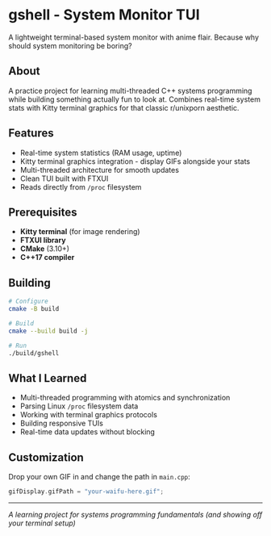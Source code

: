# gshell - System Monitor TUI

A lightweight terminal-based system monitor with anime flair. Because why should system monitoring be boring?

## About

A practice project for learning multi-threaded C++ systems programming while building something actually fun to look at. Combines real-time system stats with Kitty terminal graphics for that classic r/unixporn aesthetic.

## Features

- Real-time system statistics (RAM usage, uptime)
- Kitty terminal graphics integration - display GIFs alongside your stats
- Multi-threaded architecture for smooth updates
- Clean TUI built with FTXUI
- Reads directly from `/proc` filesystem

## Prerequisites

- **Kitty terminal** (for image rendering)
- **FTXUI library**
- **CMake** (3.10+)
- **C++17 compiler**

## Building

```bash
# Configure
cmake -B build

# Build
cmake --build build -j

# Run
./build/gshell
```

## What I Learned

- Multi-threaded programming with atomics and synchronization
- Parsing Linux `/proc` filesystem data
- Working with terminal graphics protocols
- Building responsive TUIs
- Real-time data updates without blocking

## Customization

Drop your own GIF in and change the path in `main.cpp`:

```cpp
gifDisplay.gifPath = "your-waifu-here.gif";
```

---

*A learning project for systems programming fundamentals (and showing off your terminal setup)*
